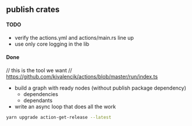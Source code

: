 ## publish crates

#### TODO
- verify the actions.yml and actions/main.rs line up
- use only core logging in the lib

#### Done
// this is the tool we want
// https://github.com/kjvalencik/actions/blob/master/run/index.ts

- build a graph with ready nodes (without publish package dependency)
  - dependencies
  - dependants
- write an async loop that does all the work

```bash
yarn upgrade action-get-release --latest
```
